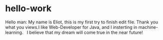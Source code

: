 # hello-work
Hello man:
    My name is Eliot, this is my first try to finish edit file. Thank you what you views.I like Web-Developer for Java, and I insterting in 
machine-learning.
    I believe that my dream will come true in the near future!

